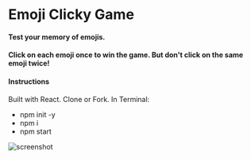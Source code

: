 # Emoji Clicky Game

#### Test your memory of emojis.

#### Click on each emoji once to win the game. But don't click on the same emoji twice!

#### Instructions
Built with React. 
Clone or Fork.
In Terminal:
- npm init -y
- npm i
- npm start

![screenshot](https://i.lensdump.com/i/i8fq7q.png)

